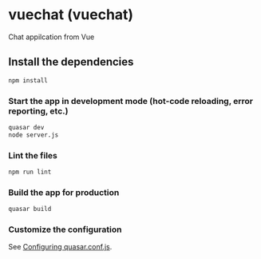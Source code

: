 # vuechat (vuechat)

Chat appilcation from Vue

## Install the dependencies
```bash
npm install
```

### Start the app in development mode (hot-code reloading, error reporting, etc.)
```bash
quasar dev
node server.js
```

### Lint the files
```bash
npm run lint
```

### Build the app for production
```bash
quasar build
```

### Customize the configuration
See [Configuring quasar.conf.js](https://quasar.dev/quasar-cli/quasar-conf-js).
